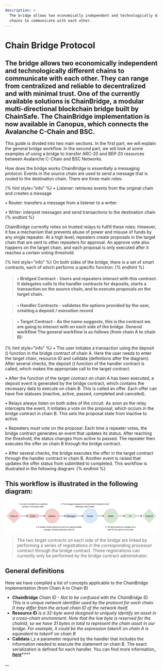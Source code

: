 ```yaml
---
description: >-
  The bridge allows two economically independent and technologically different
  chains to communicate with each other.
---
```


# Chain Bridge Protocol

## The bridge allows two economically independent and technologically different chains to communicate with each other. They can range from centralized and reliable to decentralized and with minimal trust. One of the currently available solutions is ChainBridge, a modular multi-directional blockchain bridge built by ChainSafe. The ChainBridge implementation is now available in Canopus, which connects the Avalanche C-Chain and BSC.

This guide is divided into two main sections. In the first part, we will explain the general bridge workflow. In the second part, we will look at some examples of using a bridge to transfer ARC-20 and BEP-20 resources between Avalanche C-Chain and BSC Networks.

How does the bridge works ChainBridge is essentially a messaging protocol. Events in the source chain are used to send a message that is routed to the destination chain. There are three main roles: 

{% hint style="info" %}
• Listener: retrieves events from the original chain and creates a message 

• Router: transfers a message from a listener to a writer. 

• Writer: interpret messages and send transactions to the destination chain 
{% endhint %}

ChainBridge currently relies on trusted relays to fulfill these roles. However, it has a mechanism that prevents abuse of power and misuse of funds by any single repeater. At a high level, repeaters create proposals in the target chain that are sent to other repeaters for approval. An approve vote also happens on the target chain, and each proposal is only executed after it reaches a certain voting threshold.

{% hint style="info" %}
On both sides of the bridge, there is a set of smart contracts, each of which performs a specific function:
{% endhint %}

> #### • **Bridged Contract - Users and repeaters interact with this contract. It delegates calls to the handler contracts for deposits, starts a transaction on the source chain, and to execute proposals on the target chain.**

> #### **• Handler Contracts - validates the options provided by the user, creating a deposit / execution** record

> #### **• Target Contract - As the name suggests, this is the contract we are going to interact with on each side of the bridge. General workflow The general workflow is as follows \(from chain A to chain B\):**

{% hint style="info" %}
• The user initiates a transaction using the deposit \(\) function in the bridge contract of chain A. Here the user needs to enter the target chain, resource ID and calldata \(definitions after the diagram\). After several checks, the deposit \(\) function of the handler contract is called, which makes the appropriate call to the target contract. 

• After the function of the target contract on chain A has been executed, a deposit event is generated by the bridge contract, which contains the necessary data to execute on chain B. This is called an offer. Each offer can have five statuses \(inactive, active, passed, completed and canceled\). 

• Relays always listen on both sides of the circuit. As soon as the relay intercepts the event, it initiates a vote on the proposal, which occurs in the bridge contract in chain B. This sets the proposal state from inactive to active. 

• Repeaters must vote on the proposal. Each time a repeater votes, the bridge contract generates an event that updates its status. After reaching the threshold, the status changes from active to passed. The repeater then executes the offer on chain B through the bridge contract. 

• After several checks, the bridge executes the offer in the target contract through the handler contract in chain B. Another event is raised that updates the offer status from submitted to completed. This workflow is illustrated in the following diagram:
{% endhint %}

## This workflow is illustrated in the following diagram:

![](../.gitbook/assets/image.png)

> The two target contracts on each side of the bridge are linked by performing a series of registrations in the corresponding processor contract through the bridge contract. These registrations can currently only be performed by the bridge contract administrator.

## General definitions

Here we have compiled a list of concepts applicable to the ChainBridge implementation \(from Chain A to Chain B\)

* **ChainBridge** _Chain ID - Not to be confused with the ChainBridge ID. This is a unique network identifier used by the protocol for each chain. It may differ from the actual chain ID of the network itself._ 
* **Resource ID** _is a 32-byte word designed to uniquely identify an asset in a cross-chain environment. Note that the low byte is reserved for the chainId, so we have 31 bytes in total to represent the chain asset in our bridge. For example, it could be the expression tokenX on chain A is equivalent to tokenY on chain B_ 
* **Calldata** i_s a parameter required by the handler that includes the information needed to execute the statement on chain B. The exact serialization is defined for each handler. You can find more information_ [_**here**_](https://chainbridge.chainsafe.io/chains/ethereum/#erc20-erc721-handlers)_\*\*\*\*_

\_\_

